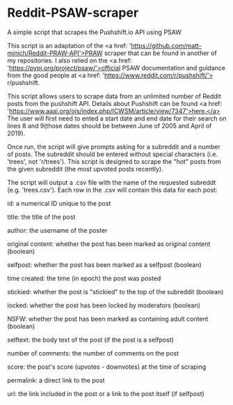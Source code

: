 # Reddit-PSAW-scraper
A simple script that scrapes the Pushshift.io API using PSAW

This script is an adaptation of the <a href: 'https://github.com/matt-minich/Reddit-PRAW-API'>PRAW scraper </a> that can be found in another of my repositories. 
I also relied on the <a href: 'https://pypi.org/project/psaw/'>official PSAW documentation</a> and guidance from the good people at <a href: 'https://www.reddit.com/r/pushshift/'> r/pushshift.</a>

This script allows users to scrape data from an unlimited number of Reddit posts from the pushshift API. Details about Pushshift can be found <a href: 'https://www.aaai.org/ojs/index.php/ICWSM/article/view/7347'>here.</a>
The user will first need to ented a start date and end date for their search on lines 8 and 9(those dates should be between June of 2005 and April of 2019).

Once run, the script will give prompts asking for a subreddit and a number of posts. The subreddit should be entered without special characters (i.e. 'trees', not 'r/trees').
This script is designed to scrape the "hot" posts from the given subreddit (the most upvoted posts recently).

The script will output a .csv file with the name of the requested subreddt (e.g. 'trees.csv'). Each row in the .csv will contain this data for each post: 

id: a numerical ID unique to the post 

title: the title of the post

author: the username of the poster

original content: whether the post has been marked as original content (boolean)

selfpost: whether the post has been marked as a selfpost (boolean)

time created: the time (in epoch) the post was posted 

stickied: whether the post is "stickied" to the top of the subreddit (boolean)

locked: whether the post has been locked by moderators (boolean)

NSFW: whether the post has been marked as containing adult content (boolean)

selftext: the body text of the post (if the post is a selfpost) 

number of comments: the number of comments on the post

score: the post's score (upvotes - downvotes) at the time of scraping

permalink: a direct link to the post

url: the link included in the post or a link to the post itself (if selfpost)
